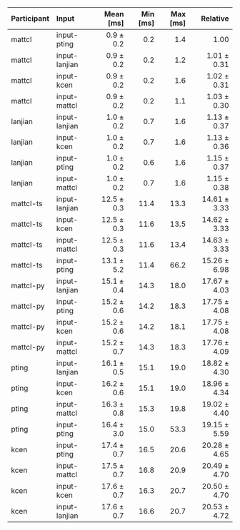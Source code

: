 | Participant | Input | Mean [ms] | Min [ms] | Max [ms] | Relative |
|:---|:---|---:|---:|---:|---:|
| mattcl | input-pting | 0.9 ± 0.2 | 0.2 | 1.4 | 1.00 |
| mattcl | input-lanjian | 0.9 ± 0.2 | 0.2 | 1.2 | 1.01 ± 0.31 |
| mattcl | input-kcen | 0.9 ± 0.2 | 0.2 | 1.6 | 1.02 ± 0.31 |
| mattcl | input-mattcl | 0.9 ± 0.2 | 0.2 | 1.1 | 1.03 ± 0.30 |
| lanjian | input-lanjian | 1.0 ± 0.2 | 0.7 | 1.6 | 1.13 ± 0.37 |
| lanjian | input-kcen | 1.0 ± 0.2 | 0.7 | 1.6 | 1.13 ± 0.36 |
| lanjian | input-pting | 1.0 ± 0.2 | 0.6 | 1.6 | 1.15 ± 0.37 |
| lanjian | input-mattcl | 1.0 ± 0.2 | 0.7 | 1.6 | 1.15 ± 0.38 |
| mattcl-ts | input-lanjian | 12.5 ± 0.3 | 11.4 | 13.3 | 14.61 ± 3.33 |
| mattcl-ts | input-kcen | 12.5 ± 0.3 | 11.6 | 13.5 | 14.62 ± 3.33 |
| mattcl-ts | input-mattcl | 12.5 ± 0.3 | 11.6 | 13.4 | 14.63 ± 3.33 |
| mattcl-ts | input-pting | 13.1 ± 5.2 | 11.4 | 66.2 | 15.26 ± 6.98 |
| mattcl-py | input-lanjian | 15.1 ± 0.4 | 14.3 | 18.0 | 17.67 ± 4.03 |
| mattcl-py | input-pting | 15.2 ± 0.6 | 14.2 | 18.3 | 17.75 ± 4.08 |
| mattcl-py | input-kcen | 15.2 ± 0.6 | 14.2 | 18.1 | 17.75 ± 4.08 |
| mattcl-py | input-mattcl | 15.2 ± 0.7 | 14.3 | 18.3 | 17.76 ± 4.09 |
| pting | input-lanjian | 16.1 ± 0.5 | 15.1 | 19.0 | 18.82 ± 4.30 |
| pting | input-kcen | 16.2 ± 0.6 | 15.1 | 19.0 | 18.96 ± 4.34 |
| pting | input-mattcl | 16.3 ± 0.8 | 15.3 | 19.8 | 19.02 ± 4.40 |
| pting | input-pting | 16.4 ± 3.0 | 15.0 | 53.3 | 19.15 ± 5.59 |
| kcen | input-pting | 17.4 ± 0.7 | 16.5 | 20.6 | 20.28 ± 4.65 |
| kcen | input-mattcl | 17.5 ± 0.7 | 16.8 | 20.9 | 20.49 ± 4.70 |
| kcen | input-kcen | 17.6 ± 0.7 | 16.3 | 20.7 | 20.50 ± 4.70 |
| kcen | input-lanjian | 17.6 ± 0.7 | 16.6 | 20.7 | 20.53 ± 4.72 |

